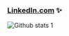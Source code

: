 ### [LinkedIn.com](https://www.linkedin.com/in/zeynep-bacaksiz-463a7b228/)  ✨
![Github stats 1](https://github-readme-stats.vercel.app/api?username=zeynepbacaksiiz&show_icons=true&theme=gradient) 




<!--
**zeynepbacaksiiz/zeynepbacaksiiz** is a ✨ _special_ ✨ repository because its `README.md` (this file) appears on your GitHub profile.

Here are some ideas to get you started:

- 🔭 I’m currently working on ...
- 🌱 I’m currently learning ...
- 👯 I’m looking to collaborate on ...
- 🤔 I’m looking for help with ...
- 💬 Ask me about ...
- 📫 How to reach me: ...
- 😄 Pronouns: ...
- ⚡ Fun fact: ...
-->
